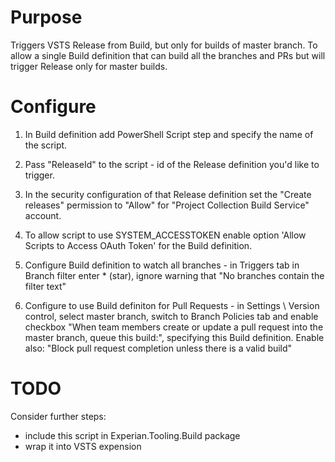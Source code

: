 
# Purpose
Triggers VSTS Release from Build, but only for builds of master branch.
To allow a single Build definition that can build all the branches and PRs but will trigger Release only for master builds.

# Configure

1. In Build definition add PowerShell Script step and specify the name of the script.

2. Pass "ReleaseId" to the script - id of the Release definition you'd like to trigger.

3. In the security configuration of that Release definition set the "Create releases" permission to "Allow" for "Project Collection Build Service" account.

4. To allow script to use SYSTEM_ACCESSTOKEN enable option 'Allow Scripts to Access OAuth Token' for the Build definition.

5. Configure Build definition to watch all branches - in Triggers tab in Branch filter enter * (star), ignore warning that "No branches contain the filter text"

6. Configure to use Build definiton for Pull Requests - in Settings \ Version control, select master branch, switch to Branch Policies tab and enable checkbox "When team members create or update a pull request into the master branch, queue this build:", specifying this Build definition. Enable also: "Block pull request completion unless there is a valid build"


# TODO

Consider further steps:
* include this script in Experian.Tooling.Build package
* wrap it into VSTS expension
